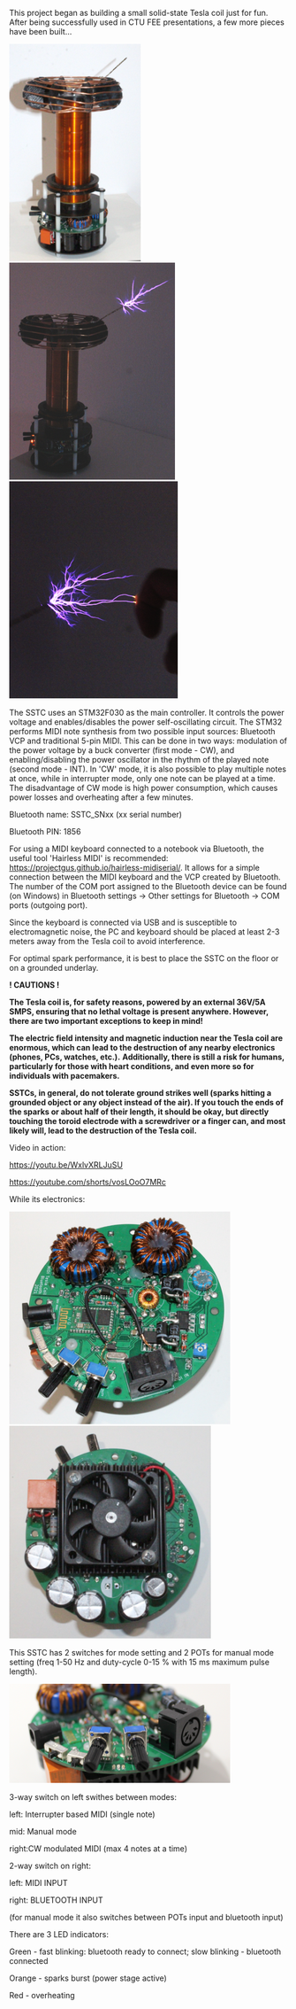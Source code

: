 This project began as building a small solid-state Tesla coil just for fun. 
After being successfully used in CTU FEE presentations, a few more pieces have been built...

![SSTC overview](Photos/SSTC_1.png) ![Some sparks](Photos/SSTC_sparks.png) ![Sparks to finger](Photos/SSTC_sparks_finger.png)

The SSTC uses an STM32F030 as the main controller. It controls the power voltage and enables/disables the power self-oscillating circuit. The STM32 performs MIDI note synthesis from two possible input sources: Bluetooth VCP and traditional 5-pin MIDI. This can be done in two ways: modulation of the power voltage by a buck converter (first mode - CW), and enabling/disabling the power oscillator in the rhythm of the played note (second mode - INT). In 'CW' mode, it is also possible to play multiple notes at once, while in interrupter mode, only one note can be played at a time. The disadvantage of CW mode is high power consumption, which causes power losses and overheating after a few minutes.


Bluetooth name: SSTC_SNxx (xx serial number)

Bluetooth PIN: 1856

For using a MIDI keyboard connected to a notebook via Bluetooth, the useful tool 'Hairless MIDI' is recommended: https://projectgus.github.io/hairless-midiserial/. It allows for a simple connection between the MIDI keyboard and the VCP created by Bluetooth. The number of the COM port assigned to the Bluetooth device can be found (on Windows) in Bluetooth settings -> Other settings for Bluetooth -> COM ports (outgoing port).

Since the keyboard is connected via USB and is susceptible to electromagnetic noise, the PC and keyboard should be placed at least 2-3 meters away from the Tesla coil to avoid interference.

For optimal spark performance, it is best to place the SSTC on the floor or on a grounded underlay.

**! CAUTIONS !**

**The Tesla coil is, for safety reasons, powered by an external 36V/5A SMPS, ensuring that no lethal voltage is present anywhere. However, there are two important exceptions to keep in mind!**

**The electric field intensity and magnetic induction near the Tesla coil are enormous, which can lead to the destruction of any nearby electronics (phones, PCs, watches, etc.).**
**Additionally, there is still a risk for humans, particularly for those with heart conditions, and even more so for individuals with pacemakers.**


**SSTCs, in general, do not tolerate ground strikes well (sparks hitting a grounded object or any object instead of the air). If you touch the ends of the sparks or about half of their length, it should be okay, but directly touching the toroid electrode with a screwdriver or a finger can, and most likely will, lead to the destruction of the Tesla coil.**

Video in action:

https://youtu.be/WxlvXRLJuSU

https://youtube.com/shorts/vosLOoO7MRc

While its electronics:

![SSTC's electronics from TOP](Photos/SSTC_electronics.png) ![SSTC's electronics from BOTTOM](Photos/SSTC_electronics2.png)


This SSTC has 2 switches for mode setting and 2 POTs for manual mode setting (freq 1-50 Hz and duty-cycle 0-15 % with 15 ms maximum pulse length).

![SSTC's controls](Photos/SSTC_control.png)



3-way switch on left swithes between modes:

left: Interrupter based MIDI (single note)

mid:  Manual mode

right:CW modulated MIDI (max 4 notes at a time)



2-way switch on right:

left:  MIDI INPUT

right: BLUETOOTH INPUT

(for manual mode it also switches between POTs input and bluetooth input)



There are 3 LED indicators:

Green  - fast blinking: bluetooth ready to connect; slow blinking - bluetooth connected

Orange - sparks burst (power stage active)

Red    - overheating




